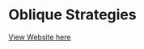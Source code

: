 # Oblique Strategies

[View Website here](https://amygrahamie.github.io/oblique-stategies/obliquestrategies.html)
